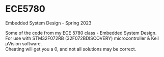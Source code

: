# ECE5780
Embedded System Design - Spring 2023   

Some of the code from my ECE 5780 class - Embedded System Design.  
For use with STM32F072RB (32F072BDISCOVERY) microcontroller & Keil µVision software.    
Cheating will get you a 0, and not all solutions may be correct.
